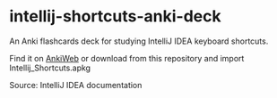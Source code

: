 # intellij-shortcuts-anki-deck
An Anki flashcards deck for studying IntelliJ IDEA keyboard shortcuts.

Find it on [AnkiWeb](https://ankiweb.net/shared/info/2107042192) or download from this repository and import Intellij_Shortcuts.apkg

Source: IntelliJ IDEA documentation
